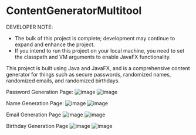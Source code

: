 # ContentGeneratorMultitool

DEVELOPER NOTE: 
- The bulk of this project is complete; development may continue to expand and enhance the project.
- If you intend to run this project on your local machine, you need to set the classpath and VM arguments to enable JavaFX functionality.

This project is built using Java and JavaFX, and is a comprehensive content generator for things such as secure passwords, randomized names, randomized emails, and randomized birthdays.

Password Generation Page:
![image](https://github.com/AndrewPolyak/ContentGeneratorMultitool/assets/157662133/2ca7e5df-5475-46fb-b67f-a15839331b8c)
![image](https://github.com/AndrewPolyak/ContentGeneratorMultitool/assets/157662133/8ab48ef6-3086-4e6f-80ca-a8e951849dc1)


Name Generation Page:
![image](https://github.com/AndrewPolyak/ContentGeneratorMultitool/assets/157662133/640829b2-10c2-47e7-8f17-3658f42e1b4a)
![image](https://github.com/AndrewPolyak/ContentGeneratorMultitool/assets/157662133/4f2c4c5e-9f3f-43f9-86c3-c26c1b386399)


Email Generation Page
![image](https://github.com/AndrewPolyak/ContentGeneratorMultitool/assets/157662133/11bef815-f322-4d0e-aaa9-49a5ceb379dd)
![image](https://github.com/AndrewPolyak/ContentGeneratorMultitool/assets/157662133/dcb3478d-3ab4-4309-aac1-dbc04b640374)


Birthday Generation Page
![image](https://github.com/AndrewPolyak/ContentGeneratorMultitool/assets/157662133/b0e7108f-4c62-40ca-87a0-8f8563961e8d)
![image](https://github.com/AndrewPolyak/ContentGeneratorMultitool/assets/157662133/b9a4b4f6-128a-40ed-a95c-1c68c1f21f7e)

